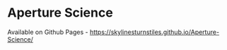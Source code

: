 # Aperture Science

Available on Github Pages -
https://skylinesturnstiles.github.io/Aperture-Science/